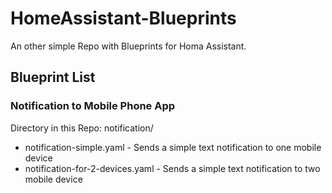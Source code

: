 # HomeAssistant-Blueprints

An other simple Repo with Blueprints for Homa Assistant.

## Blueprint List

### Notification to Mobile Phone App
Directory in this Repo: notification/
* notification-simple.yaml    - Sends a simple text notification to one mobile device
* notification-for-2-devices.yaml    - Sends a simple text notification to two mobile device
